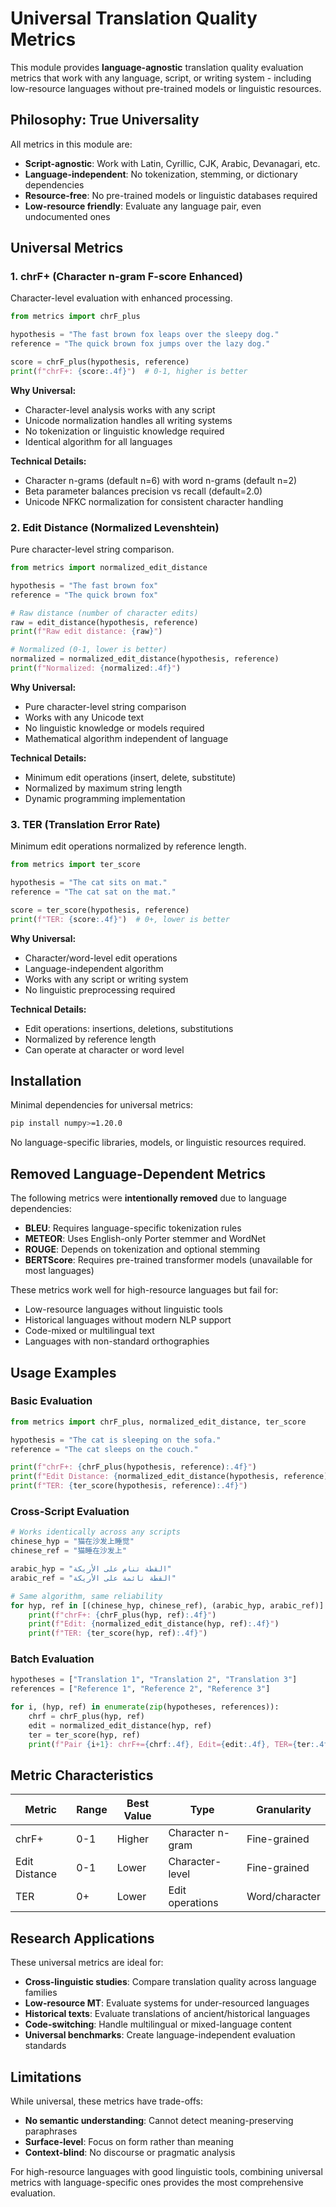 # Universal Translation Quality Metrics

This module provides **language-agnostic** translation quality evaluation metrics that work with any language, script, or writing system - including low-resource languages without pre-trained models or linguistic resources.

## Philosophy: True Universality

All metrics in this module are:
- **Script-agnostic**: Work with Latin, Cyrillic, CJK, Arabic, Devanagari, etc.
- **Language-independent**: No tokenization, stemming, or dictionary dependencies
- **Resource-free**: No pre-trained models or linguistic databases required
- **Low-resource friendly**: Evaluate any language pair, even undocumented ones

## Universal Metrics

### 1. chrF+ (Character n-gram F-score Enhanced)
Character-level evaluation with enhanced processing.

```python
from metrics import chrF_plus

hypothesis = "The fast brown fox leaps over the sleepy dog."
reference = "The quick brown fox jumps over the lazy dog."

score = chrF_plus(hypothesis, reference)
print(f"chrF+: {score:.4f}")  # 0-1, higher is better
```

**Why Universal:**
- Character-level analysis works with any script
- Unicode normalization handles all writing systems  
- No tokenization or linguistic knowledge required
- Identical algorithm for all languages

**Technical Details:**
- Character n-grams (default n=6) with word n-grams (default n=2)
- Beta parameter balances precision vs recall (default=2.0)
- Unicode NFKC normalization for consistent character handling

### 2. Edit Distance (Normalized Levenshtein)
Pure character-level string comparison.

```python
from metrics import normalized_edit_distance

hypothesis = "The fast brown fox"
reference = "The quick brown fox"

# Raw distance (number of character edits)
raw = edit_distance(hypothesis, reference)
print(f"Raw edit distance: {raw}")

# Normalized (0-1, lower is better)
normalized = normalized_edit_distance(hypothesis, reference)
print(f"Normalized: {normalized:.4f}")
```

**Why Universal:**
- Pure character-level string comparison
- Works with any Unicode text
- No linguistic knowledge or models required
- Mathematical algorithm independent of language

**Technical Details:**
- Minimum edit operations (insert, delete, substitute)
- Normalized by maximum string length
- Dynamic programming implementation

### 3. TER (Translation Error Rate)
Minimum edit operations normalized by reference length.

```python
from metrics import ter_score

hypothesis = "The cat sits on mat."
reference = "The cat sat on the mat."

score = ter_score(hypothesis, reference)
print(f"TER: {score:.4f}")  # 0+, lower is better
```

**Why Universal:**
- Character/word-level edit operations
- Language-independent algorithm
- Works with any script or writing system
- No linguistic preprocessing required

**Technical Details:**
- Edit operations: insertions, deletions, substitutions
- Normalized by reference length
- Can operate at character or word level

## Installation

Minimal dependencies for universal metrics:

```bash
pip install numpy>=1.20.0
```

No language-specific libraries, models, or linguistic resources required.

## Removed Language-Dependent Metrics

The following metrics were **intentionally removed** due to language dependencies:

- **BLEU**: Requires language-specific tokenization rules
- **METEOR**: Uses English-only Porter stemmer and WordNet
- **ROUGE**: Depends on tokenization and optional stemming
- **BERTScore**: Requires pre-trained transformer models (unavailable for most languages)

These metrics work well for high-resource languages but fail for:
- Low-resource languages without linguistic tools
- Historical languages without modern NLP support  
- Code-mixed or multilingual text
- Languages with non-standard orthographies

## Usage Examples

### Basic Evaluation
```python
from metrics import chrF_plus, normalized_edit_distance, ter_score

hypothesis = "The cat is sleeping on the sofa."
reference = "The cat sleeps on the couch."

print(f"chrF+: {chrF_plus(hypothesis, reference):.4f}")
print(f"Edit Distance: {normalized_edit_distance(hypothesis, reference):.4f}")
print(f"TER: {ter_score(hypothesis, reference):.4f}")
```

### Cross-Script Evaluation
```python
# Works identically across any scripts
chinese_hyp = "猫在沙发上睡觉"
chinese_ref = "猫睡在沙发上"

arabic_hyp = "القطة تنام على الأريكة"
arabic_ref = "القطة نائمة على الأريكة"

# Same algorithm, same reliability
for hyp, ref in [(chinese_hyp, chinese_ref), (arabic_hyp, arabic_ref)]:
    print(f"chrF+: {chrF_plus(hyp, ref):.4f}")
    print(f"Edit: {normalized_edit_distance(hyp, ref):.4f}")
    print(f"TER: {ter_score(hyp, ref):.4f}")
```

### Batch Evaluation
```python
hypotheses = ["Translation 1", "Translation 2", "Translation 3"]
references = ["Reference 1", "Reference 2", "Reference 3"]

for i, (hyp, ref) in enumerate(zip(hypotheses, references)):
    chrf = chrF_plus(hyp, ref)
    edit = normalized_edit_distance(hyp, ref)
    ter = ter_score(hyp, ref)
    print(f"Pair {i+1}: chrF+={chrf:.4f}, Edit={edit:.4f}, TER={ter:.4f}")
```

## Metric Characteristics

| Metric | Range | Best Value | Type | Granularity |
|--------|-------|------------|------|-------------|
| chrF+ | 0-1 | Higher | Character n-gram | Fine-grained |
| Edit Distance | 0-1 | Lower | Character-level | Fine-grained |
| TER | 0+ | Lower | Edit operations | Word/character |

## Research Applications

These universal metrics are ideal for:
- **Cross-linguistic studies**: Compare translation quality across language families
- **Low-resource MT**: Evaluate systems for under-resourced languages
- **Historical texts**: Evaluate translations of ancient/historical languages
- **Code-switching**: Handle multilingual or mixed-language content
- **Universal benchmarks**: Create language-independent evaluation standards

## Limitations

While universal, these metrics have trade-offs:
- **No semantic understanding**: Cannot detect meaning-preserving paraphrases
- **Surface-level**: Focus on form rather than meaning
- **Context-blind**: No discourse or pragmatic analysis

For high-resource languages with good linguistic tools, combining universal metrics with language-specific ones provides the most comprehensive evaluation. 